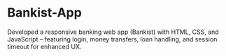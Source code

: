 # Bankist-App
Developed a responsive banking web app (Bankist) with HTML, CSS, and JavaScript – featuring login, money transfers, loan handling, and session timeout for enhanced UX.
